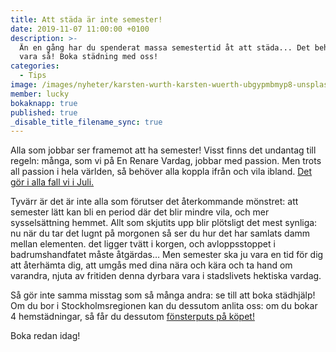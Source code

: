 ```yaml
---
title: Att städa är inte semester!
date: 2019-11-07 11:00:00 +0100
description: >-
  Än en gång har du spenderat massa semestertid åt att städa... Det behöver inte
  vara så! Boka städning med oss!
categories:
  - Tips
image: /images/nyheter/karsten-wurth-karsten-wuerth-ubgypmbmyp8-unsplash.jpg
member: lucky
bokaknapp: true
published: true
_disable_title_filename_sync: true
---
```


Alla som jobbar ser framemot att ha semester\! Visst finns det undantag till regeln: m&aring;nga, som vi p&aring; En Renare Vardag, jobbar med passion. Men trots all passion i hela v&auml;rlden, s&aring; behöver alla koppla ifr&aring;n och vila ibland. [Det gör i alla fall vi i Juli.](/nyheter/sommartider-en-renare-vardag/)

Tyv&auml;rr &auml;r det &auml;r inte alla som förutser det &aring;terkommande mönstret: att semester l&auml;tt kan bli en period d&auml;r det blir mindre vila, och mer syssels&auml;ttning hemmet. Allt som skjutits upp blir plötsligt det mest synliga: nu n&auml;r du tar det lugnt p&aring; morgonen s&aring; ser du hur det har samlats damm mellan elementen. det ligger tv&auml;tt i korgen, och avloppsstoppet i badrumshandfatet m&aring;ste &aring;tg&auml;rdas… Men semester ska ju vara en tid för dig att &aring;terh&auml;mta dig, att umg&aring;s med dina n&auml;ra och k&auml;ra och ta hand om varandra, njuta av fritiden denna dyrbara vara i stadslivets hektiska vardag.

S&aring; gör inte samma misstag som s&aring; m&aring;nga andra: se till att boka st&auml;dhj&auml;lp\! Om du bor i Stockholmsregionen kan du dessutom anlita oss: om du bokar 4 hemst&auml;dningar, s&aring; f&aring;r du dessutom [fönsterputs p&aring; köpet\!](/erbjudande/slapp-in-ljuset-fa-gratis-fonsterputsning/)

Boka redan idag\!